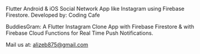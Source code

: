 Flutter Android & iOS Social Network App like Instagram using Firebase Firestore.
Developed by: Coding Cafe

BuddiesGram:
A Flutter Instagram Clone App with Firebase Firestore & with Firebase Cloud Functions for Real Time Push Notifications.

Mail us at:
alizeb875@gmail.com
